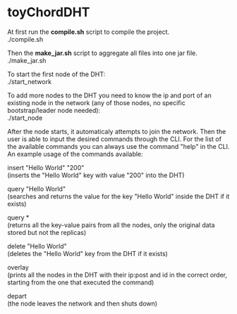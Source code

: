 # toyChordDHT

At first run the **compile.sh** script to compile the project.  
./compile.sh


Then the **make_jar.sh** script to aggregate all files into one jar file.  
./make_jar.sh


To start the first node of the DHT:  
./start_network <myPort>


To add more nodes to the DHT you need to know the ip and port of an existing node in the network (any of those nodes, no specific bootstrap/leader node needed):  
./start_node <myPort> <targetNodeIp> <targetNodePort>


After the node starts, it automaticaly attempts to join the network. Then the user is able to input the desired commands through the CLI. For the list of the available commands you can always use the command "help" in the CLI. An example usage of the commands available:

insert "Hello World" "200"  
(inserts the "Hello World" key with value "200" into the DHT)

query "Hello World"  
(searches and returns the value for the key "Hello World" inside the DHT if it exists)

query *  
(returns all the key-value pairs from all the nodes, only the original data stored but not the replicas)

delete "Hello World"  
(deletes the "Hello World" key from the DHT if it exists)

overlay  
(prints all the nodes in the DHT with their ip:post and id in the correct order, starting from the one that executed the command)

depart  
(the node leaves the network and then shuts down)
